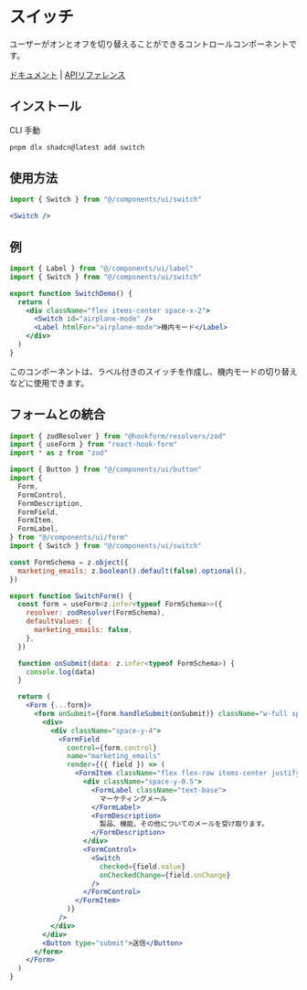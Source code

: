 # スイッチ

ユーザーがオンとオフを切り替えることができるコントロールコンポーネントです。

[ドキュメント](https://www.radix-ui.com/docs/primitives/components/switch) | [APIリファレンス](https://www.radix-ui.com/docs/primitives/components/switch#api-reference)

## インストール

<Tabs defaultValue="cli">

<TabsList>
  <TabsTrigger value="cli">CLI</TabsTrigger>
  <TabsTrigger value="manual">手動</TabsTrigger>
</TabsList>

<TabsContent value="cli">

```bash
pnpm dlx shadcn@latest add switch
```

</TabsContent>

</Tabs>

## 使用方法

```jsx
import { Switch } from "@/components/ui/switch"
```

```jsx
<Switch />
```

## 例

```jsx
import { Label } from "@/components/ui/label"
import { Switch } from "@/components/ui/switch"

export function SwitchDemo() {
  return (
    <div className="flex items-center space-x-2">
      <Switch id="airplane-mode" />
      <Label htmlFor="airplane-mode">機内モード</Label>
    </div>
  )
}
```

このコンポーネントは、ラベル付きのスイッチを作成し、機内モードの切り替えなどに使用できます。

## フォームとの統合

```jsx
import { zodResolver } from "@hookform/resolvers/zod"
import { useForm } from "react-hook-form"
import * as z from "zod"

import { Button } from "@/components/ui/button"
import {
  Form,
  FormControl,
  FormDescription,
  FormField,
  FormItem,
  FormLabel,
} from "@/components/ui/form"
import { Switch } from "@/components/ui/switch"

const FormSchema = z.object({
  marketing_emails: z.boolean().default(false).optional(),
})

export function SwitchForm() {
  const form = useForm<z.infer<typeof FormSchema>>({
    resolver: zodResolver(FormSchema),
    defaultValues: {
      marketing_emails: false,
    },
  })

  function onSubmit(data: z.infer<typeof FormSchema>) {
    console.log(data)
  }

  return (
    <Form {...form}>
      <form onSubmit={form.handleSubmit(onSubmit)} className="w-full space-y-6">
        <div>
          <div className="space-y-4">
            <FormField
              control={form.control}
              name="marketing_emails"
              render={({ field }) => (
                <FormItem className="flex flex-row items-center justify-between rounded-lg border p-4">
                  <div className="space-y-0.5">
                    <FormLabel className="text-base">
                      マーケティングメール
                    </FormLabel>
                    <FormDescription>
                      製品、機能、その他についてのメールを受け取ります。
                    </FormDescription>
                  </div>
                  <FormControl>
                    <Switch
                      checked={field.value}
                      onCheckedChange={field.onChange}
                    />
                  </FormControl>
                </FormItem>
              )}
            />
          </div>
        </div>
        <Button type="submit">送信</Button>
      </form>
    </Form>
  )
}
```
